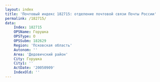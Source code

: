 ```yaml
---
layout: index
title: 'Почтовый индекс 182715: отделение почтовой связи Почты России'
permalink: /182715/
data:
    Index: 182715
    OPSName: Горушка
    OPSType: О
    OPSSubm: 182629
    Region: 'Псковская область'
    Autonom: ''
    Area: 'Дедовичский район'
    City: Горушка
    City1: ''
    ActDate: '20050909'
    IndexOld: ''
---
```

